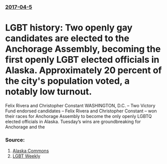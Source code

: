 ### [2017-04-5](/news/2017/04/5/index.md)

# LGBT history: Two openly gay candidates are elected to the Anchorage Assembly, becoming the first openly LGBT elected officials in Alaska. Approximately 20 percent of the city's population voted, a notably low turnout. 

Felix Rivera and Christopher Constant WASHINGTON, D.C. – Two Victory Fund endorsed candidates – Felix Rivera and Christopher Constant – won their races for Anchorage Assembly to become the only openly LGBTQ elected officials in Alaska. Tuesday’s wins are groundbreaking for Anchorage and the


### Source:

1. [Alaska Commons](http://www.alaskacommons.com/2017/04/05/anchorage-makes-history-2017-local-elections-despite-ridiculously-low-voter-turnout/)
2. [LGBT Weekly](http://lgbtweekly.com/2017/04/05/lgbtq-candidates-win-historic-election-in-alaska/)
